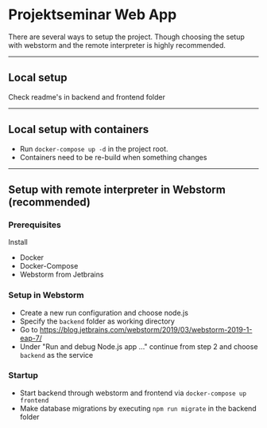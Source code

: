 # Projektseminar Web App

There are several ways to setup the project. Though choosing the setup with webstorm
and the remote interpreter is highly recommended.
___
## Local setup
Check readme's in backend and frontend folder
___
## Local setup with containers

* Run `docker-compose up -d` in the project root.
* Containers need to be re-build when something changes
___
## Setup with remote interpreter in Webstorm (recommended)

### Prerequisites
Install
* Docker
* Docker-Compose
* Webstorm from Jetbrains

### Setup in Webstorm
* Create a new run configuration and choose node.js
* Specify the `backend` folder as working directory
* Go to https://blog.jetbrains.com/webstorm/2019/03/webstorm-2019-1-eap-7/
* Under "Run and debug Node.js app ..." continue from step 2 and choose `backend` as the service
  
### Startup
* Start backend through webstorm and frontend via `docker-compose up frontend`
* Make database migrations by executing `npm run migrate` in the backend folder
